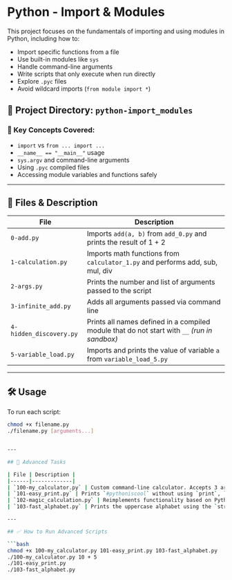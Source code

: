 # Python - Import & Modules

This project focuses on the fundamentals of importing and using modules in Python, including how to:

- Import specific functions from a file
- Use built-in modules like `sys`
- Handle command-line arguments
- Write scripts that only execute when run directly
- Explore `.pyc` files
- Avoid wildcard imports (`from module import *`)

## 📁 Project Directory: `python-import_modules`

### 🧠 Key Concepts Covered:
- `import` vs `from ... import ...`
- `__name__ == "__main__"` usage
- `sys.argv` and command-line arguments
- Using `.pyc` compiled files
- Accessing module variables and functions safely

---

## 📌 Files & Description

| File | Description |
|------|-------------|
| `0-add.py` | Imports `add(a, b)` from `add_0.py` and prints the result of 1 + 2 |
| `1-calculation.py` | Imports math functions from `calculator_1.py` and performs add, sub, mul, div |
| `2-args.py` | Prints the number and list of arguments passed to the script |
| `3-infinite_add.py` | Adds all arguments passed via command line |
| `4-hidden_discovery.py` | Prints all names defined in a compiled module that do not start with `__` *(run in sandbox)* |
| `5-variable_load.py` | Imports and prints the value of variable `a` from `variable_load_5.py` |

---

## 🛠 Usage

To run each script:

```bash
chmod +x filename.py
./filename.py [arguments...]


---

## 🚀 Advanced Tasks

| File | Description |
|------|-------------|
| `100-my_calculator.py` | Custom command-line calculator. Accepts 3 arguments (`a operator b`) and performs +, -, * or / with error handling. |
| `101-easy_print.py` | Prints `#pythoniscool` without using `print`, `eval`, `open`, or `import sys`. |
| `102-magic_calculation.py` | Reimplements functionality based on Python bytecode using imported `add` and `sub` functions. |
| `103-fast_alphabet.py` | Prints the uppercase alphabet using the `string` module in under 3 lines, with no literals, loops, or conditionals. |

---

## ✅ How to Run Advanced Scripts

```bash
chmod +x 100-my_calculator.py 101-easy_print.py 103-fast_alphabet.py
./100-my_calculator.py 10 + 5
./101-easy_print.py
./103-fast_alphabet.py


